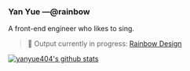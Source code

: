 ### Yan Yue —@rainbow

A front-end engineer who likes to sing.

> :rainbow: Output currently in progress:  [Rainbow Design](https://github.com/rainbow-design)

[![yanyue404's github stats](https://github-readme-stats.vercel.app/api?username=yanyue404&show_icons=true&hide_title=true])](https://github.com/yanyue404)


<!--
**yanyue404/yanyue404** is a ✨ _special_ ✨ repository because its `README.md` (this file) appears on your GitHub profile.

Here are some ideas to get you started:

- 🔭 I’m currently working on ...
- 🌱 I’m currently learning ...
- 👯 I’m looking to collaborate on ...
- 🤔 I’m looking for help with ...
- 💬 Ask me about ...
- 📫 How to reach me: ...
- 😄 Pronouns: ...
- ⚡ Fun fact: ...
-->
